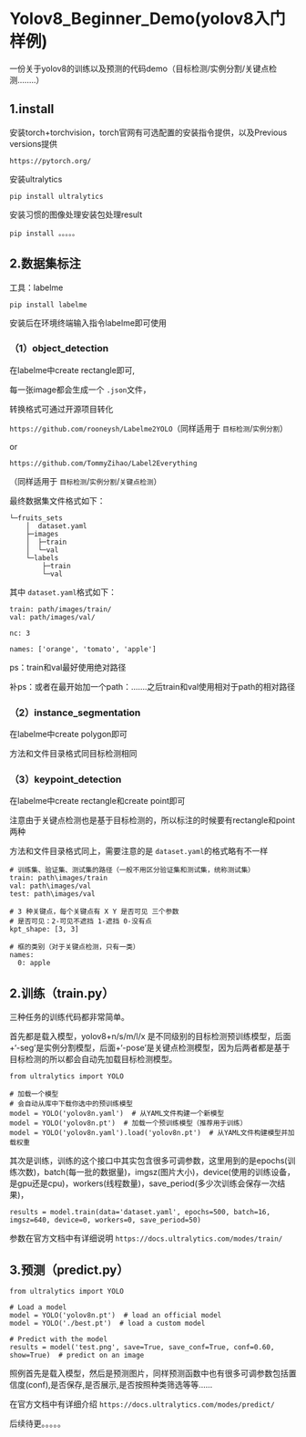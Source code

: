 # Yolov8_Beginner_Demo(yolov8入门样例)

一份关于yolov8的训练以及预测的代码demo（目标检测/实例分割/关键点检测........）

## 1.install

安装torch+torchvision，torch官网有可选配置的安装指令提供，以及Previous versions提供

`https://pytorch.org/`

安装ultralytics

`pip install ultralytics`

安装习惯的图像处理安装包处理result

`pip install 。。。。。`

## 2.数据集标注

工具：labelme

`pip install labelme`

安装后在环境终端输入指令labelme即可使用

### （1）object_detection

在labelme中create rectangle即可,

每一张image都会生成一个 `.json`文件，

转换格式可通过开源项目转化

`https://github.com/rooneysh/Labelme2YOLO`（同样适用于 `目标检测`/`实例分割`）

or

`https://github.com/TommyZihao/Label2Everything`

（同样适用于 `目标检测`/`实例分割`/`关键点检测`）

最终数据集文件格式如下：

```
└─fruits_sets
    │  dataset.yaml
    ├─images
    │  ├─train
    │  └─val
    └─labels
        ├─train
        └─val

```

其中 `dataset.yaml`格式如下：

```
train: path/images/train/
val: path/images/val/

nc: 3

names: ['orange', 'tomato', 'apple']
```

ps：train和val最好使用绝对路径

补ps：或者在最开始加一个path：.......之后train和val使用相对于path的相对路径

### （2）instance_segmentation

在labelme中create polygon即可

方法和文件目录格式同目标检测相同

### （3）keypoint_detection

在labelme中create rectangle和create point即可

注意由于关键点检测也是基于目标检测的，所以标注的时候要有rectangle和point两种

方法和文件目录格式同上，需要注意的是 `dataset.yaml`的格式略有不一样

```
# 训练集、验证集、测试集的路径（一般不用区分验证集和测试集，统称测试集）
train: path\images/train
val: path\images/val
test: path\images/val

# 3 种关键点，每个关键点有 X Y 是否可见 三个参数
# 是否可见：2-可见不遮挡 1-遮挡 0-没有点
kpt_shape: [3, 3]

# 框的类别（对于关键点检测，只有一类）
names:
  0: apple
```

## 2.训练（train.py）

三种任务的训练代码都非常简单。

首先都是载入模型，yolov8+n/s/m/l/x 是不同级别的目标检测预训练模型，后面+‘-seg’是实例分割模型，后面+‘-pose’是关键点检测模型，因为后两者都是基于目标检测的所以都会自动先加载目标检测模型。

```
from ultralytics import YOLO

# 加载一个模型
# 会自动从库中下载你选中的预训练模型
model = YOLO('yolov8n.yaml')  # 从YAML文件构建一个新模型
model = YOLO('yolov8n.pt')  # 加载一个预训练模型（推荐用于训练）
model = YOLO('yolov8n.yaml').load('yolov8n.pt')  # 从YAML文件构建模型并加载权重
```

其次是训练，训练的这个接口中其实包含很多可调参数，这里用到的是epochs(训练次数)，batch(每一批的数据量)，imgsz(图片大小)，device(使用的训练设备，是gpu还是cpu)，workers(线程数量)，save_period(多少次训练会保存一次结果)，

```
results = model.train(data='dataset.yaml', epochs=500, batch=16, imgsz=640, device=0, workers=0, save_period=50)
```

参数在官方文档中有详细说明 `https://docs.ultralytics.com/modes/train/`

## 3.预测（predict.py）

```
from ultralytics import YOLO

# Load a model
model = YOLO('yolov8n.pt')  # load an official model
model = YOLO('./best.pt')  # load a custom model

# Predict with the model
results = model('test.png', save=True, save_conf=True, conf=0.60, show=True)  # predict on an image
```

照例首先是载入模型，然后是预测图片，同样预测函数中也有很多可调参数包括置信度(conf),是否保存,是否展示,是否按照种类筛选等等......

在官方文档中有详细介绍 `https://docs.ultralytics.com/modes/predict/`

后续待更。。。。。
